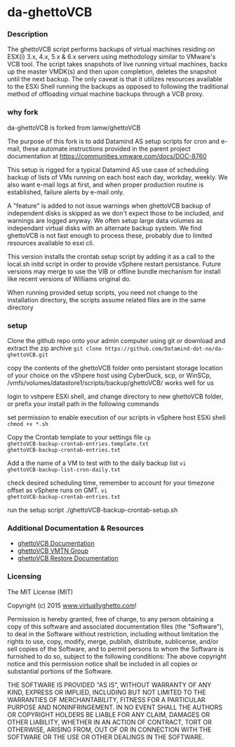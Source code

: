 # da-ghettoVCB

### Description

The ghettoVCB script performs backups of virtual machines residing on ESX(i) 3.x, 4.x, 5.x & 6.x servers using methodology similar to VMware's VCB tool. The script takes snapshots of live running virtual machines, backs up the  master VMDK(s) and then upon completion, deletes the snapshot until the next backup. The only caveat is that it utilizes resources available to the ESXi Shell running the backups as opposed to following the traditional method of offloading virtual machine backups through a VCB proxy.

### why fork
da-ghettoVCB is forked from lamw/ghettoVCB

The purpose of this fork is to add Datamind AS setup scripts for cron and e-mail, these automate instructions provided in the parent project documentation at https://communities.vmware.com/docs/DOC-8760

This setup is rigged for a typical Datamind AS use case of scheduling backup of lists of VMs running on each host each day, workday, weekly.  We also want e-mail logs at first, and when proper production routine is established, failure alerts by e-mail only.

A "feature" is added to not issue warnings when ghettoVCB backup of independent disks is skipped as we don't expect those to be included, and warnings are logged anyway.  We often setup large data volumes as independant virtual disks with an alternate backup system. We find ghettoVCB is not fast enough to process these, probably due to limited resources available to esxi cli.

This version installs the crontab setup script by adding it as a call to the local.sh initd script in order to provide vSphere restart persistance. Future versions may merge to use the VIB or offline bundle mechanism for install like recent versions of Williams original do.

When running provided setup scripts, you need not change to the installation directory, the scripts assume related files are in the same directory


### setup
Clone the github repo onto your admin computer using git or download and extract the zip archive
```git clone https://github.com/Datamind-dot-no/da-ghettoVCB.git```

copy the contents of the ghettoVCB folder onto persistant storage location of your choice on the vShpere host using CyberDuck, scp, or WinSCp, /vmfs/volumes/datastore1/scripts/backup/ghettoVCB/ works well for us

login to vshpere ESXi shell, and change directory to new ghettoVCB folder, or prefix your install path in the following commands

set permission to enable execution of our scripts in vSphere host ESXi shell
<code>chmod +x *.sh</code>

Copy the Crontab template to your settings file
<code>cp ghettoVCB-backup-crontab-entries.template.txt ghettoVCB-backup-crontab-entries.txt</code>

Add a the name of a VM to test with to the daily backup list
<code>vi ghettoVCB-backup-list-cron-daily.txt</code>

check desired scheduling time, remember to account for your timezone offset as vSphere runs on GMT.
<code>vi ghettoVCB-backup-crontab-entries.txt</code>

run the setup script
./ghettoVCB-backup-crontab-setup.sh


### Additional Documentation & Resources
- [ghettoVCB Documentation](http://communities.vmware.com/docs/DOC-8760)
- [ghettoVCB VMTN Group](http://communities.vmware.com/groups/ghettovcb)
- [ghettoVCB Restore Documentation](http://communities.vmware.com/docs/DOC-10595)

### Licensing

The MIT License (MIT)

Copyright (c) 2015 www.virtuallyghetto.com!

Permission is hereby granted, free of charge, to any person obtaining a copy
of this software and associated documentation files (the "Software"), to deal
in the Software without restriction, including without limitation the rights
to use, copy, modify, merge, publish, distribute, sublicense, and/or sell
copies of the Software, and to permit persons to whom the Software is
furnished to do so, subject to the following conditions:
The above copyright notice and this permission notice shall be included in all
copies or substantial portions of the Software.

THE SOFTWARE IS PROVIDED "AS IS", WITHOUT WARRANTY OF ANY KIND, EXPRESS OR
IMPLIED, INCLUDING BUT NOT LIMITED TO THE WARRANTIES OF MERCHANTABILITY,
FITNESS FOR A PARTICULAR PURPOSE AND NONINFRINGEMENT. IN NO EVENT SHALL THE
AUTHORS OR COPYRIGHT HOLDERS BE LIABLE FOR ANY CLAIM, DAMAGES OR OTHER
LIABILITY, WHETHER IN AN ACTION OF CONTRACT, TORT OR OTHERWISE, ARISING FROM,
OUT OF OR IN CONNECTION WITH THE SOFTWARE OR THE USE OR OTHER DEALINGS IN THE
SOFTWARE.
